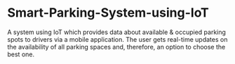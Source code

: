 # Smart-Parking-System-using-IoT
A system using IoT which provides data about available &amp; occupied parking spots to drivers via a mobile application. The user gets real-time updates on the availability of all parking spaces and, therefore, an option to choose the best one.
